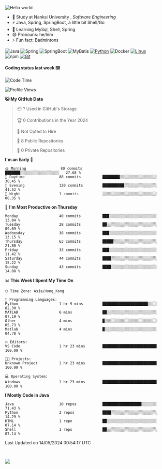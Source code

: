 

<img src="https://raw.githubusercontent.com/sagar-viradiya/sagar-viradiya/master/resources/banner.png" alt="Hello world">


<br/>


- 🍻  Study at Nankai University , _Software Engineering_
- ⚡  Java, Spring, SpringBoot, a little bit Shell/Go
- 🌱 Learning MySql, Shell, Spring
- 😄 Pronouns: he/him
- ⚡ Fun fact: Badmintons

![Java](https://img.shields.io/badge/-Java-007396?style=flat-square&logo=java&logoColor=ffffff)
![Spring](https://img.shields.io/badge/-Spring-green)
![SpringBoot](https://img.shields.io/badge/-SpringBoot-green)
![MyBatis](https://img.shields.io/badge/-MyBatis-yellowgreen)
[![Python](https://img.shields.io/badge/-Python-3776AB?style=flat-square&logo=python&logoColor=ffffff)](https://www.python.org/)
![Docker](https://img.shields.io/badge/Docker-2496ED?style=flat-square&logo=docker&logoColor=ffffff)
[![Linux](https://img.shields.io/badge/-Linux-333333?style=flat-square&logo=linux&logoColor=white)](https://www.linuxfoundation.org/)
![npm](https://img.shields.io/badge/-NPM-CB3837?style=flat-square&logo=npm&logoColor=white)
[![Git](https://img.shields.io/badge/-Git-f05032?style=flat-square&logo=git&logoColor=white)](https://git-scm.com/)

#### Coding status last week ⌨️

<!--START_SECTION:waka-->
![Code Time](http://img.shields.io/badge/Code%20Time-625%20hrs%2043%20mins-blue)

![Profile Views](http://img.shields.io/badge/Profile%20Views-1-blue)

**🐱 My GitHub Data** 

> 📦 ? Used in GitHub's Storage 
 > 
> 🏆 0 Contributions in the Year 2024
 > 
> 🚫 Not Opted to Hire
 > 
> 📜 8 Public Repositories 
 > 
> 🔑 0 Private Repositories 
 > 
**I'm an Early 🐤** 

```text
🌞 Morning                80 commits          ███████░░░░░░░░░░░░░░░░░░   27.68 % 
🌆 Daytime                88 commits          ████████░░░░░░░░░░░░░░░░░   30.45 % 
🌃 Evening                120 commits         ██████████░░░░░░░░░░░░░░░   41.52 % 
🌙 Night                  1 commits           ░░░░░░░░░░░░░░░░░░░░░░░░░   00.35 % 
```
📅 **I'm Most Productive on Thursday** 

```text
Monday                   40 commits          ███░░░░░░░░░░░░░░░░░░░░░░   13.84 % 
Tuesday                  28 commits          ██░░░░░░░░░░░░░░░░░░░░░░░   09.69 % 
Wednesday                38 commits          ███░░░░░░░░░░░░░░░░░░░░░░   13.15 % 
Thursday                 63 commits          █████░░░░░░░░░░░░░░░░░░░░   21.80 % 
Friday                   33 commits          ███░░░░░░░░░░░░░░░░░░░░░░   11.42 % 
Saturday                 44 commits          ████░░░░░░░░░░░░░░░░░░░░░   15.22 % 
Sunday                   43 commits          ████░░░░░░░░░░░░░░░░░░░░░   14.88 % 
```


📊 **This Week I Spent My Time On** 

```text
🕑︎ Time Zone: Asia/Hong_Kong

💬 Programming Languages: 
Python                   1 hr 9 mins         █████████████████████░░░░   82.30 % 
MATLAB                   6 mins              ██░░░░░░░░░░░░░░░░░░░░░░░   07.19 % 
Other                    4 mins              █░░░░░░░░░░░░░░░░░░░░░░░░   05.73 % 
Matlab                   4 mins              █░░░░░░░░░░░░░░░░░░░░░░░░   04.78 % 

🔥 Editors: 
VS Code                  1 hr 23 mins        █████████████████████████   100.00 % 

🐱‍💻 Projects: 
Unknown Project          1 hr 23 mins        █████████████████████████   100.00 % 

💻 Operating System: 
Windows                  1 hr 23 mins        █████████████████████████   100.00 % 
```

**I Mostly Code in Java** 

```text
Java                     10 repos            ██████████████████░░░░░░░   71.43 % 
Python                   2 repos             ████░░░░░░░░░░░░░░░░░░░░░   14.29 % 
HTML                     1 repo              ██░░░░░░░░░░░░░░░░░░░░░░░   07.14 % 
Shell                    1 repo              ██░░░░░░░░░░░░░░░░░░░░░░░   07.14 % 
```




 Last Updated on 14/05/2024 00:54:17 UTC
<!--END_SECTION:waka-->

<br/>

![](https://github-profile-trophy.vercel.app/?username=quincysky&column=7)







